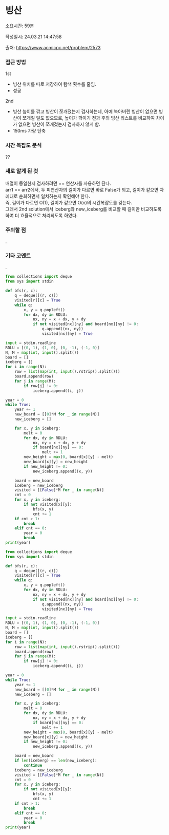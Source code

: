 # 빙산

소요시간: 59분

작성일시: 24.03.21 14:47:58

출처: https://www.acmicpc.net/problem/2573

### 접근 방법
1st
- 빙산 위치를 따로 저장하여 탐색 횟수를 줄임.
- 성공

2nd
- 빙산 높이를 깎고 빙산이 쪼개졌는지 검사하는데, 아예 녹아버린 빙산이 없으면 빙산이 쪼개질 일도 없으므로, 높이가 깎이기 전과 후의 빙산 리스트를 비교하여 차이가 없으면 빙산이 쪼개졌는지 검사하지 않게 함.
- 150ms 가량 단축

### 시간 복잡도 분석
??

### 새로 알게 된 것
배열이 동일한지 검사하려면 == 연산자를 사용하면 된다.  
arr1 == arr2에서, 두 피연산자의 길이가 다르면 바로 False가 되고, 길이가 같으면 차례대로 순회하면서 일치하는지 확인해야 한다.  
즉, 길이가 다르면 O(1), 길이가 같으면 O(n)의 시간복잡도를 갖는다.  
그래서 2nd solution에서 iceberg와 new_iceberg를 비교할 때 길이만 비교하도록 하여 더 효율적으로 처리되도록 하였다.

### 주의할 점
.

### 기타 코멘트
.

```python
from collections import deque
from sys import stdin

def bfs(r, c):
    q = deque([(r, c)])
    visited[r][c] = True
    while q:
        x, y = q.popleft()
        for dx, dy in RDLU:
            nx, ny = x + dx, y + dy
            if not visited[nx][ny] and board[nx][ny] != 0:
                q.append((nx, ny))
                visited[nx][ny] = True

input = stdin.readline
RDLU = [(0, 1), (1, 0), (0, -1), (-1, 0)]
N, M = map(int, input().split())
board = []
iceberg = []
for i in range(N):
    row = list(map(int, input().rstrip().split()))
    board.append(row)
    for j in range(M):
        if row[j] != 0:
            iceberg.append((i, j))

year = 0
while True:
    year += 1
    new_board = [[0]*M for _ in range(N)]
    new_iceberg = []

    for x, y in iceberg:
        melt = 0
        for dx, dy in RDLU:
            nx, ny = x + dx, y + dy
            if board[nx][ny] == 0:
                melt += 1
        new_height = max(0, board[x][y] - melt)
        new_board[x][y] = new_height
        if new_height != 0:
            new_iceberg.append((x, y))

    board = new_board
    iceberg = new_iceberg
    visited = [[False]*M for _ in range(N)]
    cnt = 0
    for x, y in iceberg:
        if not visited[x][y]:
            bfs(x, y)
            cnt += 1
    if cnt > 1:
        break
    elif cnt == 0:
        year = 0
        break
print(year)

```
```python
from collections import deque
from sys import stdin

def bfs(r, c):
    q = deque([(r, c)])
    visited[r][c] = True
    while q:
        x, y = q.popleft()
        for dx, dy in RDLU:
            nx, ny = x + dx, y + dy
            if not visited[nx][ny] and board[nx][ny] != 0:
                q.append((nx, ny))
                visited[nx][ny] = True

input = stdin.readline
RDLU = [(0, 1), (1, 0), (0, -1), (-1, 0)]
N, M = map(int, input().split())
board = []
iceberg = []
for i in range(N):
    row = list(map(int, input().rstrip().split()))
    board.append(row)
    for j in range(M):
        if row[j] != 0:
            iceberg.append((i, j))

year = 0
while True:
    year += 1
    new_board = [[0]*M for _ in range(N)]
    new_iceberg = []

    for x, y in iceberg:
        melt = 0
        for dx, dy in RDLU:
            nx, ny = x + dx, y + dy
            if board[nx][ny] == 0:
                melt += 1
        new_height = max(0, board[x][y] - melt)
        new_board[x][y] = new_height
        if new_height != 0:
            new_iceberg.append((x, y))

    board = new_board
    if len(iceberg) == len(new_iceberg):
        continue
    iceberg = new_iceberg
    visited = [[False]*M for _ in range(N)]
    cnt = 0
    for x, y in iceberg:
        if not visited[x][y]:
            bfs(x, y)
            cnt += 1
    if cnt > 1:
        break
    elif cnt == 0:
        year = 0
        break
print(year)

```
